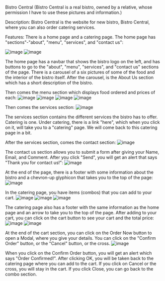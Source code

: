 Bistro Central
(Bistro Central is a real bistro, owned by a relative, whose permission I have to use these pictures and information.)

Description: Bistro Central is the website for new bistro, Bistro Central, where you can also order catering services.

Features:
There is a home page and a catering page.
The home page has "sections"-"about", "menu", "services", and "contact us":

![image](https://user-images.githubusercontent.com/43327790/47950887-88955d00-df83-11e8-84de-f615afa2011b.png)
![image](https://user-images.githubusercontent.com/43327790/47950907-ce522580-df83-11e8-92df-be47794dbbeb.png)
 
The home page has a navbar that shows the bistro logo on the left, and has buttons to go to the "about", "menu", "services", and "contact us" sections of the page.
There is a carousel of a six pictures of some of the food and the interior of the bistro itself.
After the carousel, is the About Us section which has a short description of the bistro. 

Then comes the menu section which displays food ordered and prices of each:
![image](https://user-images.githubusercontent.com/43327790/47950974-bdee7a80-df84-11e8-8c6c-2c4589e85c76.png)
![image](https://user-images.githubusercontent.com/43327790/47950985-dd85a300-df84-11e8-8691-9f13441d16bb.png)
![image](https://user-images.githubusercontent.com/43327790/47950998-fb530800-df84-11e8-8671-5d9b9e913615.png)
![image](https://user-images.githubusercontent.com/43327790/47951008-158ce600-df85-11e8-977e-8f1482eb26c2.png)

Then comes the services section:
![image](https://user-images.githubusercontent.com/43327790/47951024-4a00a200-df85-11e8-9bea-8209068191a2.png)

The services section contains the different services the bistro has to offer. Catering is one. Under catering, there is a link "here", which when you click on it, will take you to a "catering" page. We will come back to this catering page in a bit.

After the services section, comes the contact section:
![image](https://user-images.githubusercontent.com/43327790/47951071-e034c800-df85-11e8-9b2e-dd09c15444fd.png)

The contact us section allows you to submit a form after giving your Name, Email, and Comment. After you click "Send", you will get an alert that says "Thank you for contact us!":
![image](https://user-images.githubusercontent.com/43327790/47951104-520d1180-df86-11e8-941c-b9c68b14c542.png)

At the end of the page, there is a footer with some information about the bistro and a chevron-up glyphicon that takes you to the top of the page:
![image](https://user-images.githubusercontent.com/43327790/47951147-e5464700-df86-11e8-9540-76e0f5cf92c2.png)


In the catering page, you have items (combos) that you can add to your cart.
![image](https://user-images.githubusercontent.com/43327790/47951218-dad87d00-df87-11e8-8e92-fa37772735e2.png)
![image](https://user-images.githubusercontent.com/43327790/47951233-fd6a9600-df87-11e8-9632-c5e44bf6436f.png)
![image](https://user-images.githubusercontent.com/43327790/47951240-1410ed00-df88-11e8-9fe9-1f771ae02a54.png)

The catering page also has a footer with the same information as the home page and an arrow to take you to the top of the page. 
After adding to your cart, you can click on the cart button to see your cart and the total price:
![image](https://user-images.githubusercontent.com/43327790/47951256-66520e00-df88-11e8-9b06-0039b9567876.png)
![image](https://user-images.githubusercontent.com/43327790/47951262-7a960b00-df88-11e8-936d-3be3a2186eec.png)

At the end of the cart section, you can click on the Order Now button to open a Modal, where you give your details. You can click on the "Confirm Order" button, or the "Cancel" button, or the cross.
![image](https://user-images.githubusercontent.com/43327790/47951309-014ae800-df89-11e8-93da-ab8dddb1b5d5.png)

When you click on the Confirm Order button, you will get an alert which says "Order Confirmed!". After clicking OK, you will be taken back to the catering page where you can add to the cart. If you click on Cancel or the cross, you will stay in the cart. If you click Close, you can go back to the combo section.
